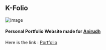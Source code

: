 ## K-Folio
![image](https://github.com/4N1Z/K-Folio/assets/91843271/83385cf4-5239-4fc3-bbbe-fa8f4bc73298)

#### Personal Portfolio Website made for [Anirudh](https://github.com/AnirudhDaya)
 Here is the link : [Portfolio](https://anirudhdayanand.live/)
